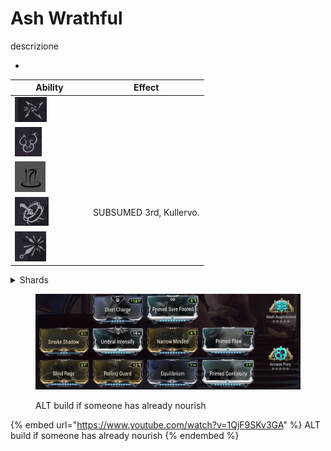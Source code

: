 # Ash Wrathful

descrizione

*

<table><thead><tr><th width="111">Ability</th><th>Effect</th></tr></thead><tbody><tr><td><img src="../.gitbook/assets/image (141).png" alt="" data-size="original"></td><td></td></tr><tr><td><img src="../.gitbook/assets/image (142).png" alt="" data-size="original"></td><td></td></tr><tr><td><img src="../.gitbook/assets/image (144).png" alt="" data-size="original"></td><td></td></tr><tr><td><img src="../.gitbook/assets/image (140).png" alt="" data-size="original"></td><td>SUBSUMED 3rd, Kullervo. <br></td></tr><tr><td><img src="../.gitbook/assets/image (143).png" alt="" data-size="original"></td><td></td></tr></tbody></table>



<details>

<summary>Shards</summary>

![](<../.gitbook/assets/image (153).png>)![](<../.gitbook/assets/image (154).png>)![](<../.gitbook/assets/image (155).png>) strength shards are replaceabile with casting speed

![](<../.gitbook/assets/image (156).png>)![](<../.gitbook/assets/image (157).png>)

</details>

<figure><img src="../.gitbook/assets/image (159).png" alt=""><figcaption><p>ALT build if someone has already nourish</p></figcaption></figure>

{% embed url="https://www.youtube.com/watch?v=1QjF9SKv3GA" %}
ALT build if someone has already nourish
{% endembed %}
